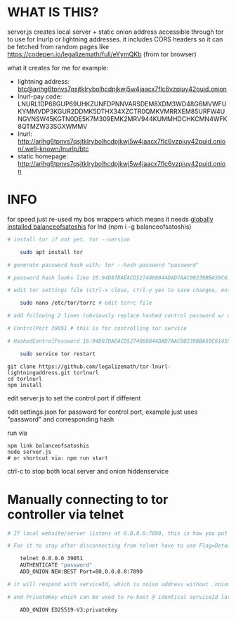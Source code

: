 # WHAT IS THIS?

server.js creates local server + static onion address accessible through tor to use for lnurlp or lightning addresses.
it includes CORS headers so it can be fetched from random pages like https://codepen.io/legalizemath/full/eYymQKb (from tor browser)

what it creates for me for example:

* lightning address: btc@arihg6tpnvs7qsjtklrybolhcdpjkwj5w4jaacx7flc6vzpiuy42puid.onion
* lnurl-pay code: LNURL1DP68GUP69UHKZUNFDPNNVARSDEM8XDM3WD48G6MVWFUKYMMVDP3KGUR2DDMK5DTHX34XZCTR0QMKVMRRXEM85URFW4UNGVNSW45KGTN0DE5K7M309EMK2MRV944KUMMHDCHKCMN4WFK8QTMZW33SGXWMMV 
* lnurl: http://arihg6tpnvs7qsjtklrybolhcdpjkwj5w4jaacx7flc6vzpiuy42puid.onion/.well-known/lnurlp/btc
* static homepage: http://arihg6tpnvs7qsjtklrybolhcdpjkwj5w4jaacx7flc6vzpiuy42puid.onion


# INFO

for speed just re-used my bos wrappers which means it needs [globally installed balanceofsatoshis](https://github.com/alexbosworth/run-lnd#install-balance-of-satoshis) for lnd (npm i -g balanceofsatoshis)

```sh
# install tor if not yet, tor --version

    sudo apt install tor

# generate password hash with: tor --hash-password "password"

# password hash looks like 16:94D87DAEACD5274060844DAD7AAC00239BBA59C61455407034007C435F

# edit tor settings file (ctrl-x close, ctrl-y yes to save changes, enter to confirm file path), replace nano w/ whatever editor

    sudo nano /etc/tor/torrc # edit torrc file

# add following 2 lines (obviously replace hashed control password w/ output from tor --hash-password):

# ControlPort 39051 # this is for controlling tor service

# HashedControlPassword 16:94D87DAEACD5274060844DAD7AAC00239BBA59C61455407034007C435F

    sudo service tor restart

```

```
git clone https://github.com/legalizemath/tor-lnurl-lightningaddress.git torlnurl
cd torlnurl
npm install
```

edit server.js to set the control port if different

edit settings.json for password for control port, example just uses "password" and corresponding hash

run via
```
npm link balanceofsatoshis
node server.js
# or shortcut via: npm run start
```

ctrl-c to stop both local server and onion hiddenservice

# Manually connecting to tor controller via telnet

```sh
# If local website/server listens at 0.0.0.0:7890, this is how you put it up on onion address while telnet or socket connection is active

# For it to stay after disconnecting from telnet have to use Flag=Detached and then later remove with DEL_ONION serviceId

    telnet 0.0.0.0 39051
    AUTHENTICATE "password"
    ADD_ONION NEW:BEST Port=80,0.0.0.0:7890

# it will respond with serviceId, which is onion address without .onion

# and PrivateKey which can be used to re-host @ identical serviceId later after you remove it via

    ADD_ONION ED25519-V3:privatekey
    
```
